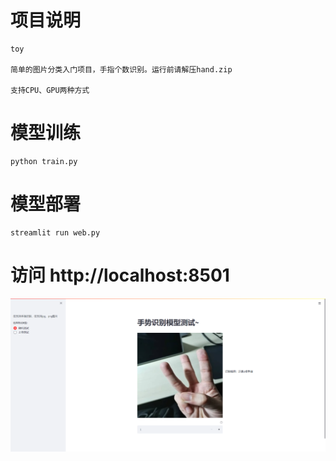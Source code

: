 # 项目说明
    
    toy

    简单的图片分类入门项目，手指个数识别。运行前请解压hand.zip

    支持CPU、GPU两种方式


# 模型训练

    python train.py

# 模型部署

    streamlit run web.py 

# 访问 http://localhost:8501
<img src="img.png">
